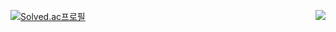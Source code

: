 [![Solved.ac프로필](http://mazassumnida.wtf/api/v2/generate_badge?boj=nhg1113)](https://solved.ac/nhg1113)
<img align='right' src="http://mazassumnida.wtf/api/v2/generate_badge?boj=nhg1113">

